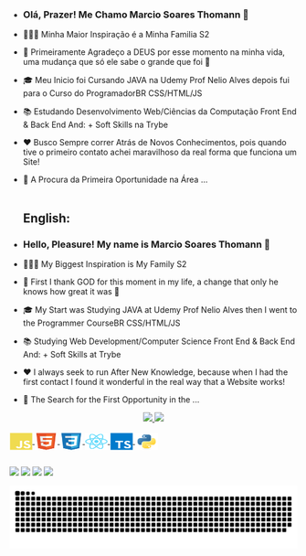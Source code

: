 - ### Olá, Prazer! Me Chamo Marcio Soares Thomann 👋
- 👨‍👩‍👧 Minha Maior Inspiração é a Minha Familia S2
- 🙏 Primeiramente Agradeço a DEUS por esse momento na minha vida, uma mudança que só ele sabe o grande que foi 🙏
- 🎓 Meu Inicio foi Cursando JAVA na Udemy Prof Nelio Alves depois fui para o Curso do ProgramadorBR CSS/HTML/JS 
- 📚 Estudando Desenvolvimento Web/Ciências da Computação Front End & Back End And: + Soft Skills na Trybe
- ❤️  Busco Sempre correr Atrás de Novos Conhecimentos, pois quando tive o primeiro contato achei maravilhoso da real forma que funciona um Site!
- 🔭 A Procura da Primeira Oportunidade na Área ...
  <br>
  <br>
  
  <h2>English:</h2>
- ### Hello, Pleasure! My name is Marcio Soares Thomann 👋
- 👨‍👩‍👧 My Biggest Inspiration is My Family S2
- 🙏 First I thank GOD for this moment in my life, a change that only he knows how great it was 🙏
- 🎓 My Start was Studying JAVA at Udemy Prof Nelio Alves then I went to the Programmer CourseBR CSS/HTML/JS
- 📚 Studying Web Development/Computer Science Front End & Back End And: + Soft Skills at Trybe
- ❤️ I always seek to run After New Knowledge, because when I had the first contact I found it wonderful in the real way that a Website works!
- 🔭 The Search for the First Opportunity in the ...
<div align="center">
  <a href="https://github.com/marciomst">
  <img height="180em" src="https://github-readme-stats.vercel.app/api?username=marciomst&show_icons=true&theme=dracula&include_all_commits=true&count_private=true"/>
  
  <img height="180em" src="https://github-readme-stats.vercel.app/api/top-langs/?username=marciomst&layout=compact&langs_count=7&theme=dracula"/>
</div>
  <div style="display: inline_block"><br>
  <img align="center" alt="Marcio-JS" height="30" width="40" src="https://raw.githubusercontent.com/devicons/devicon/master/icons/javascript/javascript-plain.svg">
  <img align="center" alt="Marcio-HTML" height="30" width="40" src="https://raw.githubusercontent.com/devicons/devicon/master/icons/html5/html5-original.svg">
  <img align="center" alt="Marcio-CSS" height="30" width="40" src="https://raw.githubusercontent.com/devicons/devicon/master/icons/css3/css3-original.svg">
    <img align="center" alt="Marcio-React" height="30" width="40" src="https://raw.githubusercontent.com/devicons/devicon/master/icons/react/react-original.svg">
    <img align="center" alt="Marcio-Ts" height="30" width="40" src="https://raw.githubusercontent.com/devicons/devicon/master/icons/typescript/typescript-plain.svg">
  <img align="center" alt="Marcio-Python" height="30" width="40" src="https://raw.githubusercontent.com/devicons/devicon/master/icons/python/python-original.svg">
  
    
  ##
    
    
<div> 
  <a href="https://www.linkedin.com/in/marciosoaresthomann" target="_blank"><img src="https://img.shields.io/badge/-LinkedIn-%230077B5?style=for-the-badge&logo=linkedin&logoColor=white" target="_blank"></a> 
  <a href = "mailto:contatomarciosoaresthoman@gmail.com"><img src="https://img.shields.io/badge/-Gmail-%23333?style=for-the-badge&logo=gmail&logoColor=white" target="_blank"></a>
  <a href="" target="_blank"><img src="https://img.shields.io/badge/Discord-7289DA?style=for-the-badge&logo=discord&logoColor=white" target="_blank"></a>
  <!--<a href="" target="_blank"><img src="https://img.shields.io/badge/YouTube-FF0000?style=for-the-badge&logo=youtube&logoColor=white" target="_blank"></a>-->
  <a href="" target="_blank"><img src="https://img.shields.io/badge/-Instagram-%23E4405F?style=for-the-badge&logo=instagram&logoColor=white" target="_blank"></a>
  
  
  
 
  ![Snake animation](https://raw.githubusercontent.com/Platane/snk/output/github-contribution-grid-snake.svg)
</div>
  
  
